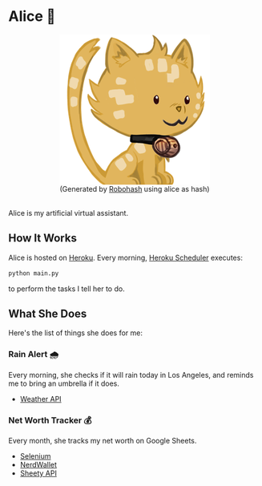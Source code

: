 # Alice 🤖

<div align="center">
    <img src="alice.png" alt="alice" style="display: block;"/>
    <div>(Generated by <a href="https://github.com/e1ven/Robohash">Robohash</a> using alice as hash)</div>
    <br>
</div>

Alice is my artificial virtual assistant.

## How It Works

Alice is hosted on [Heroku](https://www.heroku.com/). Every morning, [Heroku Scheduler](https://devcenter.heroku.com/articles/scheduler) executes:

```bash
python main.py
```

to perform the tasks I tell her to do.

## What She Does

Here's the list of things she does for me:

### Rain Alert 🌧

Every morning, she checks if it will rain today in Los Angeles, and reminds me to bring an umbrella if it does.

- [Weather API](https://openweathermap.org/api)

### Net Worth Tracker 💰

Every month, she tracks my net worth on Google Sheets.

- [Selenium](https://github.com/SeleniumHQ/selenium/)
- [NerdWallet](https://www.nerdwallet.com/)
- [Sheety API](https://sheety.co/docs)
